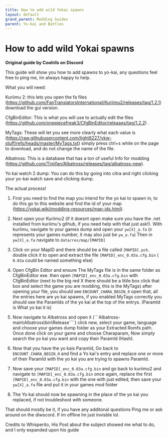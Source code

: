 ```yaml
---
title: How to add wild Yokai spawns
layout: default
grand_parent: Modding Guides
parent: Yo-kai and Battles
---
```

# How to add wild Yokai spawns
**Original guide by Coolrils on Discord**

This guide will show you how to add spawns to yo-kai, any questions feel free to ping me, Im always happy to help.

What you will need: 

Kuriimu 2: this lets you open the fa files (https://github.com/FanTranslatorsInternational/Kuriimu2/releases/tag/1.2.1) download the gui version.

CfgBinEditor: This is what you will use to actually edit the files (https://github.com/onepiecefreak3/CfgBinEditor/releases/tag/1.2.2) .

MyTags: These will let you see more clearly what each value is (https://raw.githubusercontent.com/light8227/ykw-stuff/refs/heads/master/MyTags.txt) simply press ctrl+s while on the page to download, and do not change the name of the file.

Albatross: This is a database that has a ton of useful Info for modding (https://github.com/Tiniifan/Albatross/releases/tag/albatross-new).

Yo kai watch 2 dump: You can do this by going into citra and right clicking your yo-kai watch save and clicking dump.

The actual process!

1. First you need to find the map you intend for the yo kai to spawn in, to do this go to this website and find the id of your map (https://yokai.wiki/modding-resources/map-ids.html).

2. Next open your Kuriimu2 (if it doesnt open make sure you have the .net installed from kuriimu's github, if you need help with that just ask!). With kuriimu,
navigate to your games dump and open your `yw[X]_a.fa` (`X` represents your games number, it may also just be `yw_a.fa`) Then in `yw[X]_a.fa` navigate to `data/res/map/[MAPID] `

3. Click on your MapID and there should be a file called `[MAPID].pck`. double click it to open and extract the file `[MAPID]_enc_0.03a.cfg.bin` ( `0.03a` could be named something else)

4. Open CfgBin Editor and ensure The MyTags file is in the same folder as CfgBinEditor exe. then open `[MAPID]_enc_0.03a.cfg.bin` with CfgBinEditor (next to the big red X there should be a little box click that box and select the game you are modding, this is the MyTags) after opening your file, you should see `ENCOUNT_CHARA_BEGIN_0`  open that, all the entries here are yo kai spawns, if you enabled MyTags correctly you should see the ParamIds of the yo kai at the top of the entrys. (ParamId is What yo kai it is)

5. Now navigate to Albatross and open it (```Albatross-main\Albatross\bin\Release````)  click new, select your game, language and choose your games dump folder as your Extracted Romfs path. Once done click on your game and choose Charaparam, Now simply search the yo kai you want and copy their ParamId (Hash).

6. Now that you have the yo kais ParamId, Go back to `ENCOUNT_CHARA_BEGIN_0` and find a Yo kai's entry and replace one or more of their ParamId with the yo kai you are trying to spawns ParamId.

7. Now save your `[MAPID]_enc_0.03a.cfg.bin` and go back to kuriimu2 and navigate to `[MAPID]_enc_0.03a.cfg.bin` once again, replace the first `[MAPID]_enc_0.03a.cfg.bin` with the one with just edited, then save your `yw[X]_a.fa` file and put it in your games mod folder

8. The Yo kai should now be spawning in the place of the yo kai you replaced, if not troubleshoot with someone.

That should mostly be it, if you have any additonal questions Ping me or ask around on the diwscord. If im offline Im just invisble lol.


Credits to Whisperito, His Post about the subject showed me what to do, and I only expanded upon his guide